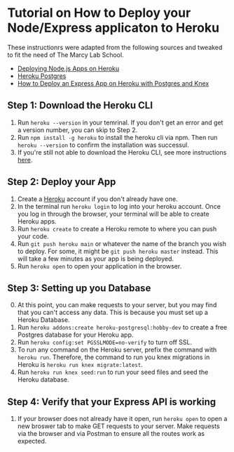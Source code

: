 # Tutorial on How to Deploy your Node/Express applicaton to Heroku

These instructionrs were adapted from the following sources and tweaked to fit the need of The Marcy Lab School. 
* [Deploying Node.js Apps on Heroku](https://devcenter.heroku.com/articles/deploying-nodejs)
* [Heroku Postgres](https://devcenter.heroku.com/articles/heroku-postgresql)
* [How to Deploy an Express App on Heroku with Postgres and Knex](https://blog.codeselfstudy.com/blog/deploy-node-postgres-heroku/)

## Step 1: Download the Heroku CLI
1. Run `heroku --version` in your temrinal. If you don't get an error and get a version number, you can skip to Step 2. 
2. Run `npm install -g heroku` to install the heroku cli via npm. Then run `heroku --version` to confirm the installation was successul. 
3. If you're still not able to download the Heroku CLI, see more instructions [here](https://devcenter.heroku.com/articles/heroku-cli). 

## Step 2: Deploy your App
1. Create a [Heroku](https://www.heroku.com/) account if you don't already have one. 
2. In the terminal run `heroku login` to log into your heroku account. Once you log in through the browser, your terminal will be able to create Heroku apps.  
3. Run `heroku create` to create a Heroku remote to where you can push your code. 
4. Run `git push heroku main` or whatever the name of the branch you wish to deploy. For some, it might be `git push heroku master` instead. This will take a few minutes as your app is being deployed. 
5. Run `heroku open` to open your application in the browser. 

## Step 3: Setting up you Database
0. At this point, you can make requests to your server, but you may find that you can't access any data. This is because you must set up a Heroku Database. 
1. Run `heroku addons:create heroku-postgresql:hobby-dev` to create a free Postgres database for your Heroku app. 
2. Run `heroku config:set PGSSLMODE=no-verify` to turn off SSL.
3. To run any command on the Heroku server, prefix the command with `heroku run`. Therefore, the command to run you knex migrations in Heroku is `heroku run knex migrate:latest`. 
4. Run `heroku run knex seed:run` to run your seed files and seed the Heroku database. 

## Step 4: Verify that your Express API is working
1. If your browser does not already have it open, run `heroku open` to open a new broswer tab to make GET requests to your server. Make requests via the browser and via Postman to ensure all the routes work as expected. 
